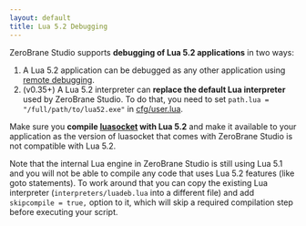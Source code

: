```yaml
---
layout: default
title: Lua 5.2 Debugging
---
```


ZeroBrane Studio supports **debugging of Lua 5.2 applications** in two ways:

1. A Lua 5.2 application can be debugged as any other application using [remote debugging](doc-remote-debugging.html).
2. (v0.35+) A Lua 5.2 interpreter can **replace the default Lua interpreter** used by ZeroBrane Studio.
To do that, you need to set `path.lua = "/full/path/to/lua52.exe"` in [cfg/user.lua](doc-configuration.html).

Make sure you **compile [luasocket](https://github.com/diegonehab/luasocket) with Lua 5.2** and make it available to your application as the version of luasocket that comes with ZeroBrane Studio is not compatible with Lua 5.2.

Note that the internal Lua engine in ZeroBrane Studio is still using Lua 5.1 and you will not be able to compile any code that uses Lua 5.2 features (like goto statements).
To work around that you can copy the existing Lua interpreter (`interpreters/luadeb.lua` into a different file) and add `skipcompile = true,` option to it, which will skip a required compilation step before executing your script.

